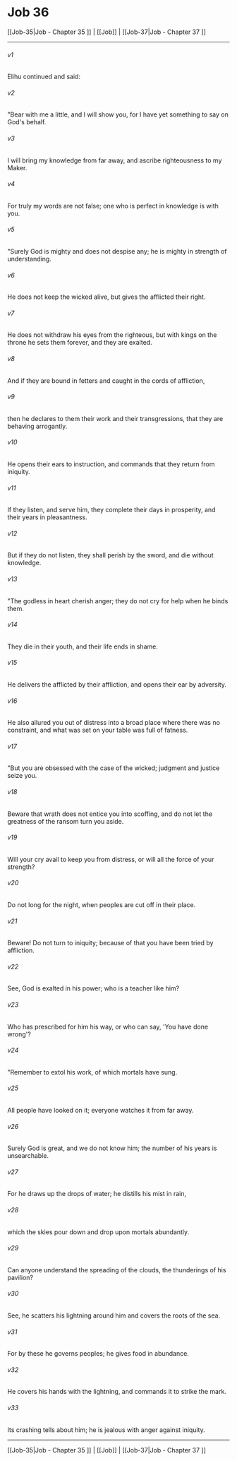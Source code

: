 # Job 36

[[Job-35|Job - Chapter 35 ]] | [[Job]] | [[Job-37|Job - Chapter 37 ]]
***

###### v1
Elihu continued and said:
###### v2
"Bear with me a little, and I will show you, for I have yet something to say on God's behalf.
###### v3
I will bring my knowledge from far away, and ascribe righteousness to my Maker.
###### v4
For truly my words are not false; one who is perfect in knowledge is with you.
###### v5
"Surely God is mighty and does not despise any; he is mighty in strength of understanding.
###### v6
He does not keep the wicked alive, but gives the afflicted their right.
###### v7
He does not withdraw his eyes from the righteous, but with kings on the throne he sets them forever, and they are exalted.
###### v8
And if they are bound in fetters and caught in the cords of affliction,
###### v9
then he declares to them their work and their transgressions, that they are behaving arrogantly.
###### v10
He opens their ears to instruction, and commands that they return from iniquity.
###### v11
If they listen, and serve him, they complete their days in prosperity, and their years in pleasantness.
###### v12
But if they do not listen, they shall perish by the sword, and die without knowledge.
###### v13
"The godless in heart cherish anger; they do not cry for help when he binds them.
###### v14
They die in their youth, and their life ends in shame.
###### v15
He delivers the afflicted by their affliction, and opens their ear by adversity.
###### v16
He also allured you out of distress into a broad place where there was no constraint, and what was set on your table was full of fatness.
###### v17
"But you are obsessed with the case of the wicked; judgment and justice seize you.
###### v18
Beware that wrath does not entice you into scoffing, and do not let the greatness of the ransom turn you aside.
###### v19
Will your cry avail to keep you from distress, or will all the force of your strength?
###### v20
Do not long for the night, when peoples are cut off in their place.
###### v21
Beware! Do not turn to iniquity; because of that you have been tried by affliction.
###### v22
See, God is exalted in his power; who is a teacher like him?
###### v23
Who has prescribed for him his way, or who can say, 'You have done wrong'?
###### v24
"Remember to extol his work, of which mortals have sung.
###### v25
All people have looked on it; everyone watches it from far away.
###### v26
Surely God is great, and we do not know him; the number of his years is unsearchable.
###### v27
For he draws up the drops of water; he distills his mist in rain,
###### v28
which the skies pour down and drop upon mortals abundantly.
###### v29
Can anyone understand the spreading of the clouds, the thunderings of his pavilion?
###### v30
See, he scatters his lightning around him and covers the roots of the sea.
###### v31
For by these he governs peoples; he gives food in abundance.
###### v32
He covers his hands with the lightning, and commands it to strike the mark.
###### v33
Its crashing tells about him; he is jealous with anger against iniquity.

***

[[Job-35|Job - Chapter 35 ]] | [[Job]] | [[Job-37|Job - Chapter 37 ]]
